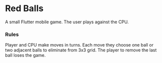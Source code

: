 # Red Balls
A small Flutter mobile game. The user plays against the CPU.

### Rules
Player and CPU make moves in turns. Each move they choose one ball or two adjacent balls to eliminate from 3x3 grid. The player to remove the last ball loses the game.
